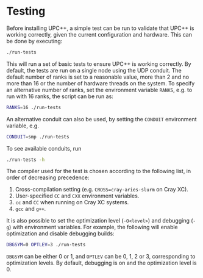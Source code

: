 # Testing

Before installing UPC++, a simple test can be run to validate that UPC++ is
working correctly, given the current configuration and hardware. This can be
done by executing:

```bash
./run-tests
```

This will run a set of basic tests to ensure UPC++ is working correctly. By
default, the tests are run on a single node using the UDP conduit. The default
number of ranks is set to a reasonable value, more than 2 and no more than 16 or
the number of hardware threads on the system. To specify an alternative number
of ranks, set the environment variable `RANKS`, e.g. to run with 16 ranks, the
script can be run as:

```bash
RANKS=16 ./run-tests
```

An alternative conduit can also be used, by setting the `CONDUIT` environment
variable, e.g.

```bash
CONDUIT=smp ./run-tests
```

To see available conduits, run 

```bash
./run-tests -h
```

The compiler used for the test is chosen according to the following list, in
order of decreasing precedence:

1. Cross-compilation setting (e.g. `CROSS=cray-aries-slurm` on Cray XC).
2. User-specified `CC` and `CXX` environment variables.
3. `cc` and `CC` when running on Cray XC systems.
4. `gcc` and `g++`. 

It is also possible to set the optimization level (`-O<level>`) and debugging
(`-g`) with environment variables. For example, the following will enable
optimization and disable debugging builds:

```bash
DBGSYM=0 OPTLEV=3 ./run-tests
```

`DBGSYM` can be either 0 or 1, and `OPTLEV` can be 0, 1, 2 or 3, corresponding
to optimization levels. By default, debugging is on and the optimization level
is 0.

